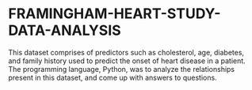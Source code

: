 # FRAMINGHAM-HEART-STUDY-DATA-ANALYSIS
This dataset comprises of predictors such as cholesterol, age, diabetes, and family history used to predict the onset of heart disease in a patient. The programming language, Python, was to analyze the relationships present in this dataset, and come up with answers to questions.
